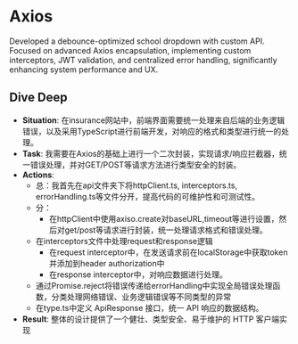# Axios
Developed a debounce-optimized school dropdown with custom API. Focused on advanced Axios encapsulation, implementing custom interceptors, JWT validation, and centralized error handling, significantly enhancing system performance and UX.

## Dive Deep
* **Situation**: 在insurance网站中，前端界面需要统一处理来自后端的业务逻辑错误，以及采用TypeScript进行前端开发，对响应的格式和类型进行统一的处理。
* **Task**: 我需要在Axios的基础上进行一个二次封装，实现请求/响应拦截器，统一错误处理，并对GET/POST等请求方法进行类型安全的封装。
* **Actions**: 
  * 总：我首先在api文件夹下将httpClient.ts, interceptors.ts, errorHandling.ts等文件分开，提高代码的可维护性和可测试性。
  * 分：
    * 在httpClient中使用axiso.create对baseURL,timeout等进行设置，然后对get/post等请求进行封装，统一处理请求格式和错误处理。
  * 在interceptors文件中处理request和response逻辑
    * 在request interceptor中，在发送请求前在localStorage中获取token并添加到header authorization中
    * 在response interceptor中，对响应数据进行处理。
  * 通过Promise.reject将错误传递给errorHandling中实现全局错误处理函数，分类处理网络错误、业务逻辑错误等不同类型的异常
  * 在type.ts中定义 ApiResponse<T> 接口，统一 API 响应的数据结构。
* **Result**: 整体的设计提供了一个健壮、类型安全、易于维护的 HTTP 客户端实现

